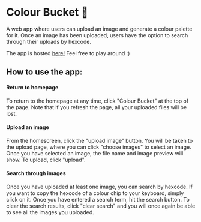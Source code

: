 # Colour Bucket 🎨

A web app where users can upload an image and generate a colour palette for it. Once an image has been uploaded, users have the option to search through their uploads by hexcode. 

The app is hosted [here!](https://photo-dump-787f3.web.app/home) Feel free to play around :)

## How to use the app:
#### Return to homepage
To return to the homepage at any time, click "Colour Bucket" at the top of the page. Note that if you refresh the page, all your uploaded files will be lost. 

#### Upload an image
From the homescreen, click the "upload image" button. You will be taken to the upload page, where you can click "choose images" to select an image. Once you have selected an image, the file name and image preview will show. To upload, click "upload".

#### Search through images
Once you have uploaded at least one image, you can search by hexcode. If you want to copy the hexcode of a colour chip to your keyboard, simply click on it. Once you have entered a search term, hit the search button. To clear the search results, click "clear search" and you will once again be able to see all the images you uploaded.
